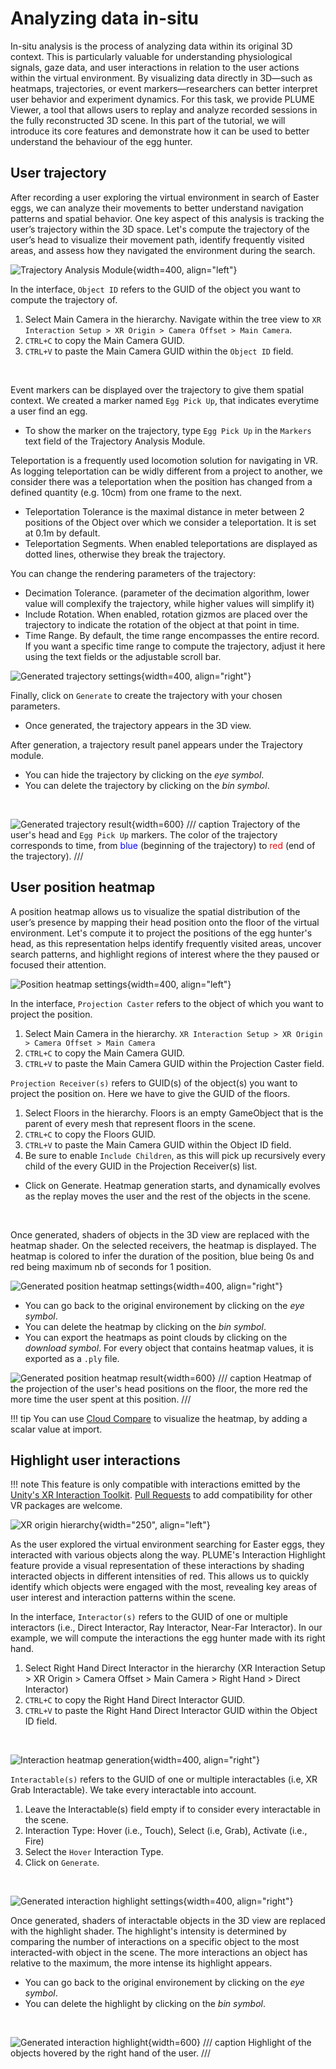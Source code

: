# Analyzing data in-situ
In-situ analysis is the process of analyzing data within its original 3D context. This is particularly valuable for understanding physiological signals, gaze data, and user interactions in relation to the user actions within the virtual environment. By visualizing data directly in 3D—such as heatmaps, trajectories, or event markers—researchers can better interpret user behavior and experiment dynamics. For this task, we provide PLUME Viewer, a tool that allows users to replay and analyze recorded sessions in the fully reconstructed 3D scene. In this part of the tutorial, we will introduce its core features and demonstrate how it can be used to better understand the behaviour of the egg hunter.

## User trajectory
After recording a user exploring the virtual environment in search of Easter eggs, we can analyze their movements to better understand navigation patterns and spatial behavior. One key aspect of this analysis is tracking the user’s trajectory within the 3D space. Let's compute the trajectory of the user’s head to visualize their movement path, identify frequently visited areas, and assess how they navigated the environment during the search.

![Trajectory Analysis Module](assets/in-situ-analysis/image-20.png){width=400, align="left"}

In the interface, `Object ID` refers to the GUID of the object you want to compute the trajectory of.

1. Select Main Camera in the hierarchy. Navigate within the tree view to `XR Interaction Setup > XR Origin > Camera Offset > Main Camera`.
2. ``CTRL+C`` to copy the Main Camera GUID.
3. ``CTRL+V`` to paste the Main Camera GUID within the `Object ID` field.

<br clear="left"/>

Event markers can be displayed over the trajectory to give them spatial context. We created a marker named `Egg Pick Up`, that indicates everytime a user find an egg.

* To show the marker on the trajectory, type `Egg Pick Up` in the `Markers` text field of the Trajectory Analysis Module.

Teleportation is a frequently used locomotion solution for navigating in VR. As logging teleportation can be widly different from a project to another, we consider there was a teleportation when the position has changed from a defined quantity (e.g. 10cm) from one frame to the next.

* Teleportation Tolerance is the maximal distance in meter between 2 positions of the Object over which we consider a teleportation. It is set at 0.1m by default.
* Teleportation Segments. When enabled teleportations are displayed as dotted lines, otherwise they break the trajectory.

You can change the rendering parameters of the trajectory:
* Decimation Tolerance. (parameter of the decimation algorithm, lower value will complexify the trajectory, while higher values will simplify it)
* Include Rotation. When enabled, rotation gizmos are placed over the trajectory to indicate the rotation of the object at that point in time.
* Time Range. By default, the time range encompasses the entire record. If you want a specific time range to compute the trajectory, adjust it here using the text fields or the adjustable scroll bar.

![Generated trajectory settings](assets/in-situ-analysis/image-22.png){width=400, align="right"}

Finally, click on `Generate` to create the trajectory with your chosen parameters. 

* Once generated, the trajectory appears in the 3D view.

After generation, a trajectory result panel appears under the Trajectory module.

* You can hide the trajectory by clicking on the *eye symbol*.
* You can delete the trajectory by clicking on the *bin symbol*.

<br clear="right"/>

![Generated trajectory result](assets/in-situ-analysis/image.png){width=600}
/// caption
Trajectory of the user's head and `Egg Pick Up` markers. The color of the trajectory corresponds to time, from <span style="color:blue">blue</span> (beginning of the trajectory) to <span style="color:red">red</span> (end of the trajectory).
///

## User position heatmap
A position heatmap allows us to visualize the spatial distribution of the user’s presence by mapping their head position onto the floor of the virtual environment. Let's compute it to project the positions of the egg hunter's head, as this representation helps identify frequently visited areas, uncover search patterns, and highlight regions of interest where the they paused or focused their attention.

![Position heatmap settings](assets/in-situ-analysis/image-23.png){width=400, align="left"}

In the interface, `Projection Caster` refers to the object of which you want to project the position.

1. Select Main Camera in the hierarchy. `XR Interaction Setup > XR Origin > Camera Offset > Main Camera`
2. ``CTRL+C`` to copy the Main Camera GUID.
3. ``CTRL+V`` to paste the Main Camera GUID within the Projection Caster field.

`Projection Receiver(s)` refers to GUID(s) of the object(s) you want to project the position on. Here we have to give the GUID of the floors.

<!-- !!! warning
    Currently this module only projects on existing models within the virtual environment. Make sure to have a ground or equivalent to project to. -->

1. Select Floors in the hierarchy. Floors is an empty GameObject that is the parent of every mesh that represent floors in the scene. 
2. ``CTRL+C`` to copy the Floors GUID.
3. ``CTRL+V`` to paste the Main Camera GUID within the Object ID field.
4. Be sure to enable `Include Children`, as this will pick up recursively every child of the every GUID in the Projection Receiver(s) list.

* Click on Generate. Heatmap generation starts, and dynamically evolves as the replay moves the user and the rest of the objects in the scene.
<br clear="left"/>

Once generated, shaders of objects in the 3D view are replaced with the heatmap shader. On the selected receivers, the heatmap is displayed. The heatmap is colored to infer the duration of the position, blue being 0s and red being maximum nb of seconds for 1 position.

![Generated position heatmap settings](assets/in-situ-analysis/image-24.png){width=400, align="right"}

* You can go back to the original environement by clicking on the *eye symbol*.
* You can delete the heatmap by clicking on the *bin symbol*.
* You can export the heatmaps as point clouds by clicking on the *download symbol*. For every object that contains heatmap values, it is exported as a `.ply` file.

![Generated position heatmap result](assets/in-situ-analysis/position_heatmap_result.png){width=600}
/// caption
Heatmap of the projection of the user's head positions on the floor, the more red the more time the user spent at this position.
///

!!! tip
    You can use [Cloud Compare](https://www.danielgm.net/cc/) to visualize the heatmap, by adding a scalar value at import.

## Highlight user interactions

!!! note
    This feature is only compatible with interactions emitted by the [Unity's XR Interaction Toolkit](https://docs.unity3d.com/Packages/com.unity.xr.interaction.toolkit@3.1/manual/index.html). [Pull Requests](https://github.com/liris-xr/PLUME-Recorder/pulls) to add compatibility for other VR packages are welcome.

![XR origin hierarchy](assets/in-situ-analysis/image-27.png){width="250", align="left"}

As the user explored the virtual environment searching for Easter eggs, they interacted with various objects along the way. PLUME's Interaction Highlight feature provide a visual representation of these interactions by shading interacted objects in different intensities of red. This allows us to quickly identify which objects were engaged with the most, revealing key areas of user interest and interaction patterns within the scene.

In the interface, `Interactor(s)` refers to the GUID of one or multiple interactors (i.e., Direct Interactor, Ray Interactor, Near-Far Interactor). In our example, we will compute the interactions the egg hunter made with its right hand.

1. Select Right Hand Direct Interactor in the hierarchy (XR Interaction Setup > XR Origin > Camera Offset > Main Camera > Right Hand > Direct Interactor)
2. ``CTRL+C`` to copy the Right Hand Direct Interactor GUID.
3. ``CTRL+V`` to paste the Right Hand Direct Interactor GUID within the Object ID field.

<br clear="left"/>

![Interaction heatmap generation](assets/in-situ-analysis/image-29.png){width=400, align="right"}

`Interactable(s)` refers to the GUID of one or multiple interactables (i.e, XR Grab Interactable). We take every interactable into account.

1. Leave the Interactable(s) field empty if to consider every interactable in the scene.
2. Interaction Type: Hover (i.e., Touch), Select (i.e, Grab), Activate (i.e., Fire)
3. Select the `Hover` Interaction Type.
4. Click on `Generate`.

<br clear="right"/>

![Generated interaction highlight settings](assets/in-situ-analysis/image-30.png){width=400, align="right"}

Once generated, shaders of interactable objects in the 3D view are replaced with the highlight shader. The highlight's intensity is determined by comparing the number of interactions on a specific object to the most interacted-with object in the scene. The more interactions an object has relative to the maximum, the more intense its highlight appears.

* You can go back to the original environement by clicking on the *eye symbol*.
* You can delete the highlight by clicking on the *bin symbol*.

<br clear="right"/>

![Generated interaction highlight](assets/in-situ-analysis/interaction_highlight_result.png){width=600}
/// caption
Highlight of the objects hovered by the right hand of the user.
///


